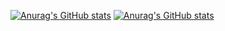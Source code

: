[![Anurag's GitHub stats](https://github-readme-stats.vercel.app/api?username=ng-nest-moon&show_icons=true&count_private=true&theme=transparent)](https://github.com/anuraghazra/github-readme-stats)
[![Anurag's GitHub stats](https://github-readme-stats.vercel.app/api?username=ng-nest-moon&show_icons=true&count_private=true&theme=transparent&include_all_commits=true)](https://github.com/anuraghazra/github-readme-stats)
